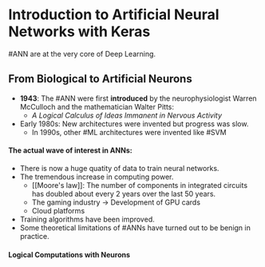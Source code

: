 ---
---

# Introduction to Artificial Neural Networks with Keras

#ANN are at the very core of Deep Learning.


## From Biological to Artificial Neurons
- **1943**: The #ANN were first **introduced** by the neurophysiologist Warren McCulloch and the mathematician Walter Pitts:
	- *A Logical Calculus of Ideas Immanent in Nervous Activity*
- Early 1980s: New architectures were invented but progress was slow.
	- In 1990s, other #ML architectures were invented like #SVM

#### The actual wave of interest in ANNs:
- There is now a huge quatity of data to train neural networks.
- The tremendous increase in computing power.
	- [[Moore's law]]: The number of components in integrated circuits has doubled about every 2 years over the last 50 years.
	- The gaming industry -> Development of GPU cards
	- Cloud platforms
- Training algorithms have been improved.
- Some theoretical limitations of #ANNs have turned out to be benign in practice.

#### Logical Computations with Neurons


